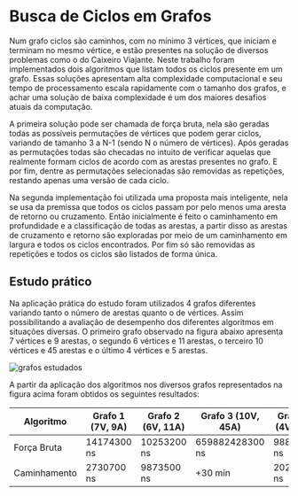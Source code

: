 # Busca de Ciclos em Grafos
  Num grafo ciclos são caminhos, com no mínimo 3 vértices, que iniciam e terminam no mesmo vértice, e estão presentes na solução de diversos problemas como o do Caixeiro Viajante. Neste trabalho foram implementados dois algoritmos que listam todos os ciclos presente em um grafo. Essas soluções apresentam alta complexidade computacional e seu tempo de processamento escala rapidamente com o tamanho dos grafos, e achar uma solução de baixa complexidade é um dos maiores desafios atuais da computação.
  
  A primeira solução pode ser chamada de força bruta, nela são geradas todas as possíveis permutações de vértices que podem gerar ciclos, variando de tamanho 3 a N-1 (sendo N o número de vértices). Após geradas as permutações todas são checadas no intuito de verificar aquelas que realmente formam ciclos de acordo com as arestas presentes no grafo. E por fim, dentre as permutações selecionadas são removidas as repetições, restando apenas uma versão de cada ciclo.
  
  Na segunda implementação foi utilizada uma proposta mais inteligente, nela se usa da premissa que todos os ciclos passam por pelo menos uma aresta de retorno ou cruzamento. Então inicialmente é feito o caminhamento em profundidade e a classificação de todas as arestas, a partir disso as arestas de cruzamento e retorno são exploradas por meio de um caminhamento em largura e todos os ciclos encontrados. Por fim só são removidas as repetições e todos os ciclos são listados de forma única.

## Estudo prático
Na aplicação prática do estudo foram utilizados 4 grafos diferentes variando tanto o número de arestas quanto o de vértices. Assim possibilitando a avaliação de desempenho dos diferentes algoritmos em situações diversas. O primeiro grafo observado na figura abaixo apresenta 7 vértices e 9 arestas, o segundo 6 vértices e 11 arestas, o terceiro 10 vértices e 45 arestas e o último 4 vértices e 5 arestas.

![grafos estudados](https://i.imgur.com/AvfstCO.png)

A partir da aplicação dos algoritmos nos diversos grafos representados na figura acima foram obtidos os seguintes resultados:

|Algoritmo|Grafo 1 (7V, 9A)|Grafo 2 (6V, 11A)|Grafo 3 (10V, 45A)|Grafo 4 (4V, 5A)|
| --- | --- | --- | --- | --- |
|Força Bruta|14174300 ns|10253200 ns|659882428300 ns|988100 ns|
|Caminhamento|2730700 ns|9873500 ns|+30 min|2021300 ns|
